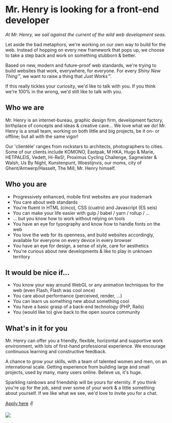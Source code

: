 # Mr. Henry is looking for a front-end developer

*At Mr. Henry, we sail against the current of the wild web development seas.*

Let aside the bad metaphors, we're working on our own way to build for the web. Instead of hopping on every new framework that pops up, we choose to take a step back and work on something stubborn & better.

Based on new, modern and future-proof web standards, we're trying to build websites that work, everywhere, for everyone. For every *Shiny New Thing™*, we want to raise a thing that *Just Works™*.

If this really tickles your curiosity, we'd like to talk with you. If you think we're 100% in the wrong, we'd still like to talk with you.

## Who we are

Mr. Henry is an internet-bureau, graphic design firm, development factory, birthplace of concepts and ideas & creative cave... We love what we do! Mr. Henry is a small team, working on both little and big projects, be it on- or offline; but all with the same vigor!

Our 'clientèle' ranges from rockstars to architects, photographers to cities. Some of our clients include KOMONO, Eastpak, M HKA, Hugo & Marie, HETPALEIS, Vedett, Hi-ReS!, Proximus Cycling Challenge, Sagmeister & Walsh, Us By Night, Kunstenpunt,  Woestijnvis, our moms, city of Ghent/Antwerp/Hasselt, The Mill, Mr. Henry himself.

## Who you are

- Progressively enhanced, mobile first websites are your trademark
- You care about web standards
- You're fluent in HTML (cinco), CSS (cuatro) and Javascript (ES seis)
- You can make your life easier with gulp / babel / yarn / rollup / …
- … but you know how to work without relying on tools
- You have an eye for typography and know how to handle fonts on the web
- You love the web for its openness, and build websites accordingly, available for everyone on every device in every browser
- You have an eye for design, a sense of style, care for aesthetics
- You're curious about new developments & like to play in unknown territory

## It would be nice if...

- You know your way around WebGL or any animation techniques for the web (even Flash, Flash was cool once)
- You care about performance (perceived, render, …)
- You can learn us something new about something cool
- You have a basic grasp of a back-end technology (PHP, Rails)
- You (would like to) give back to the open source community

## What's in it for you

Mr. Henry can offer you a friendly, flexible, horizontal and supportive work environment, with lots of first-hand professional experience. We encourage continuous learning and constructive feedback.

A chance to grow your skills, with a team of talented women and men, on an international scale. Getting experience from building large ànd small projects, used by many, many users online. Believe us, it's huge.

Sparkling rainbows and friendship will be yours for eternity. If you think you're up for the job, send over some of your work & a little something about yourself. If we like what we see, we'd love to invite you for a chat.

[Apply here](mailto:jobs@mrhenry.be) ✌️

<img src="http://from.mrhenry.be/withlove/thanks-padding.png">
